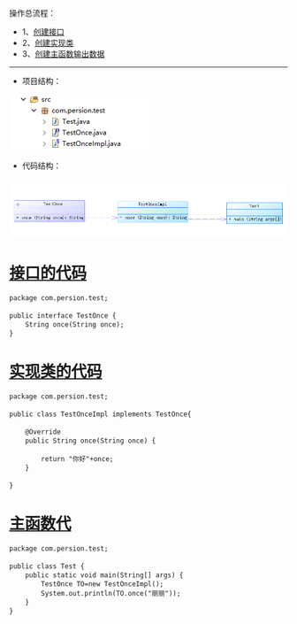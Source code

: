 操作总流程：
- 1、[创建接口](#java-01)
- 2、[创建实现类](#java-02)
- 3、[创建主函数输出数据](#java-03)

----------

- 项目结构：

![](image/1-1.png)

- 代码结构：

![](image/1-2.png)

# <a name="java-01" href="#" >接口的代码</a>
```
package com.persion.test;

public interface TestOnce {
	String once(String once);
}
```
# <a name="java-02" href="#" >实现类的代码</a>
```
package com.persion.test;

public class TestOnceImpl implements TestOnce{

	@Override
	public String once(String once) {
		
		return "你好"+once;
	}

}
```
# <a name="java-03" href="#" >主函数代</a>
```
package com.persion.test;

public class Test {
	public static void main(String[] args) {
		TestOnce TO=new TestOnceImpl();
		System.out.println(TO.once("丽丽"));
	}
}
```